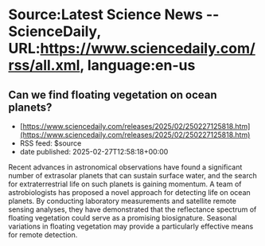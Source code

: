 # Source:Latest Science News -- ScienceDaily, URL:https://www.sciencedaily.com/rss/all.xml, language:en-us

## Can we find floating vegetation on ocean planets?
 - [https://www.sciencedaily.com/releases/2025/02/250227125818.htm](https://www.sciencedaily.com/releases/2025/02/250227125818.htm)
 - RSS feed: $source
 - date published: 2025-02-27T12:58:18+00:00

Recent advances in astronomical observations have found a significant number of extrasolar planets that can sustain surface water, and the search for extraterrestrial life on such planets is gaining momentum. A team of astrobiologists has proposed a novel approach for detecting life on ocean planets. By conducting laboratory measurements and satellite remote sensing analyses, they have demonstrated that the reflectance spectrum of floating vegetation could serve as a promising biosignature. Seasonal variations in floating vegetation may provide a particularly effective means for remote detection.


